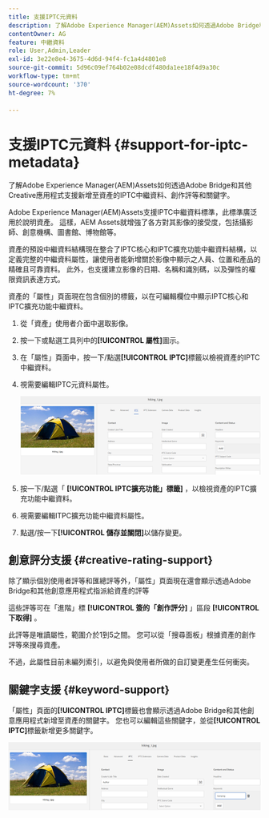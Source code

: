 ```yaml
---
title: 支援IPTC元資料
description: 了解Adobe Experience Manager(AEM)Assets如何透過Adobe Bridge和其他Creative應用程式支援新增至資產的IPTC中繼資料、創作評等和關鍵字。
contentOwner: AG
feature: 中繼資料
role: User,Admin,Leader
exl-id: 3e22e8e4-3675-4d6d-94f4-fc1a4d4801e8
source-git-commit: 5d96c09ef764b02e08dcdf480da1ee18f4d9a30c
workflow-type: tm+mt
source-wordcount: '370'
ht-degree: 7%

---
```


# 支援IPTC元資料 {#support-for-iptc-metadata}

了解Adobe Experience Manager(AEM)Assets如何透過Adobe Bridge和其他Creative應用程式支援新增至資產的IPTC中繼資料、創作評等和關鍵字。

Adobe Experience Manager(AEM)Assets支援IPTC中繼資料標準，此標準廣泛用於說明資產。 這樣，AEM Assets就增強了各方對其影像的接受度，包括攝影師、創意機構、圖書館、博物館等。

資產的預設中繼資料結構現在整合了IPTC核心和IPTC擴充功能中繼資料結構，以定義完整的中繼資料屬性，讓使用者能新增關於影像中顯示之人員、位置和產品的精確且可靠資料。 此外，也支援建立影像的日期、名稱和識別碼，以及彈性的權限資訊表達方式。

資產的「屬性」頁面現在包含個別的標籤，以在可編輯欄位中顯示IPTC核心和IPTC擴充功能中繼資料。

1. 從「資產」使用者介面中選取影像。
1. 按一下或點選工具列中的&#x200B;**[!UICONTROL 屬性]**&#x200B;圖示。
1. 在「屬性」頁面中，按一下/點選&#x200B;**[!UICONTROL IPTC]**&#x200B;標籤以檢視資產的IPTC中繼資料。
1. 視需要編輯IPTC元資料屬性。

   ![iptc_tab](assets/iptc_tab.png)

1. 按一下/點選「 **[!UICONTROL IPTC擴充功能」標籤]** ，以檢視資產的IPTC擴充功能中繼資料。
1. 視需要編輯ITPC擴充功能中繼資料屬性。
1. 點選/按一下&#x200B;**[!UICONTROL 儲存並關閉]**&#x200B;以儲存變更。

## 創意評分支援 {#creative-rating-support}

除了顯示個別使用者評等和匯總評等外，「屬性」頁面現在還會顯示透過Adobe Bridge和其他創意應用程式指派給資產的評等

這些評等可在「進階」標 **[!UICONTROL 簽的「創作評分]** 」區段 **[!UICONTROL 下取得]** 。

此評等是唯讀屬性，範圍介於1到5之間。 您可以從「搜尋面板」根據資產的創作評等來搜尋資產。

不過，此屬性目前未編列索引，以避免與使用者所做的自訂變更產生任何衝突。

## 關鍵字支援 {#keyword-support}

「屬性」頁面的&#x200B;**[!UICONTROL IPTC]**&#x200B;標籤也會顯示透過Adobe Bridge和其他創意應用程式新增至資產的關鍵字。 您也可以編輯這些關鍵字，並從&#x200B;**[!UICONTROL IPTC]**&#x200B;標籤新增更多關鍵字。

![關鍵字](assets/keywords.png)
